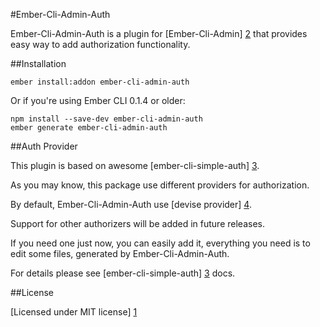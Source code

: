 #Ember-Cli-Admin-Auth

Ember-Cli-Admin-Auth is a plugin for [Ember-Cli-Admin] [2] that provides easy way to add authorization functionality.

##Installation

```
ember install:addon ember-cli-admin-auth
```

Or if you're using Ember CLI 0.1.4 or older:

```
npm install --save-dev ember-cli-admin-auth
ember generate ember-cli-admin-auth
```

##Auth Provider

This plugin is based on awesome [ember-cli-simple-auth] [3].

As you may know, this package use different providers for authorization.

By default, Ember-Cli-Admin-Auth use [devise provider] [4].

Support for other authorizers will be added in future releases.

If you need one just now, you can easily add it, everything you need is to edit some files, generated by Ember-Cli-Admin-Auth.

For details please see [ember-cli-simple-auth] [3] docs.

##License

[Licensed under MIT license] [1]

[1]:http://opensource.org/licenses/mit-license.php
[2]:https://github.com/ember-admin/ember-cli-admin
[3]:https://github.com/simplabs/ember-cli-simple-auth
[4]:https://github.com/simplabs/ember-cli-simple-auth-devise
